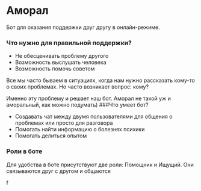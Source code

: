 # Аморал
Бот для оказания поддержки друг другу в онлайн-режиме.

### Что нужно для правильной поддержки?
* Не обесценивать проблему другого
* Возможность выслушать человека
* Возможность помочь советом

Все мы часто бываем в ситуациях, когда нам нужно рассказать кому-то о своих проблемах. Но часто возникает вопрос: кому? 

Именно эту проблему и решает наш бот. Аморал не такой уж и аморальный, как можно подумать) 
###Что умеет бот? 
* Создавать чат между двумя пользователями для общения о проблемах или просто для разговора
* Помогать найти информацию о болезнях психики
* Помогать делиться опытом

### Роли в боте
Для удобства в боте присутствуют две роли: Помощник и Ищущий. Они связываются друг с другом и общаются 

f
